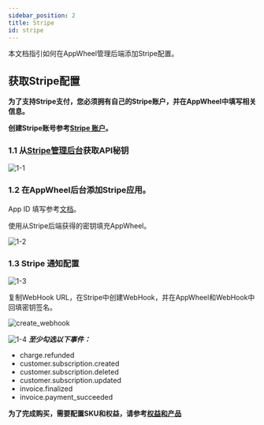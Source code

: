 ```yaml
---
sidebar_position: 2
title: Stripe
id: stripe
---
```


本文档指引如何在AppWheel管理后端添加Stripe配置。

## 获取Stripe配置

**为了支持Stripe支付，您必须拥有自己的Stripe账户，并在AppWheel中填写相关信息。**

**创建Stripe账号参考[Stripe 账户](https://stripe.com/docs/account)。**

### 1.1 从[Stripe管理后台](https://dashboard.stripe.com/apikeys)获取API秘钥

![1-1](/img/stripePayments/apikey-en.png)

### 1.2 在AppWheel后台添加Stripe应用。
App ID 填写参考[文档](https://meitu.feishu.cn/docs/doccnYsh95qRWxMee5F2CyACC2f)。

使用从Stripe后端获得的密钥填充AppWheel。

![1-2](/img/stripePayments/create_apps_02.png)

### 1.3  Stripe 通知配置

![1-3](/img/stripePayments/create_apps_03.png)

复制WebHook URL，在Stripe中创建WebHook，并在AppWheel和WebHook中回填密钥签名。

![create_webhook](/img/stripePayments/create_webhook.png)


![1-4](/img/stripePayments/webhooks-en.png)
***至少勾选以下事件：***

- charge.refunded
- customer.subscription.created
- customer.subscription.deleted
- customer.subscription.updated
- invoice.finalized
- invoice.payment_succeeded

**为了完成购买，需要配置SKU和权益，请参考[权益和产品](/ProjectsAndApps/Entitlements/)**

